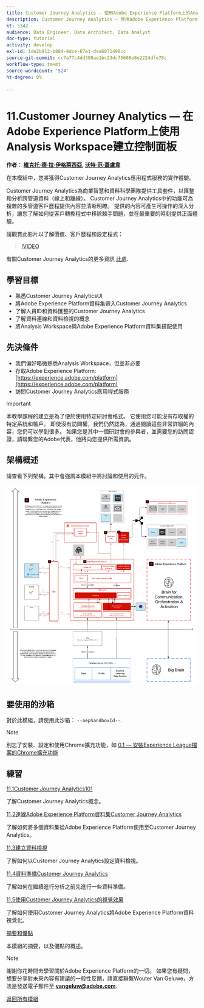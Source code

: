 ```yaml
---
title: Customer Journey Analytics — 使用Adobe Experience Platform上的Analysis Workspace建立控制面板
description: Customer Journey Analytics — 使用Adobe Experience Platform上的Analysis Workspace建立控制面板
kt: 5342
audience: Data Engineer, Data Architect, Data Analyst
doc-type: tutorial
activity: develop
exl-id: 1de2b912-b884-4dce-87e1-daa6071490cc
source-git-commit: cc7a77c4dd380ae1bc23dc75608e8e2224dfe78c
workflow-type: tm+mt
source-wordcount: '524'
ht-degree: 0%

---
```


# 11.Customer Journey Analytics — 在Adobe Experience Platform上使用Analysis Workspace建立控制面板

**作者： [維克托·德·拉·伊格萊西亞](https://www.linkedin.com/in/victordelaiglesia/), [沃特·范·蓋盧韋](https://www.linkedin.com/in/woutervangeluwe/)**

在本模組中，您將獲得Customer Journey Analytics應用程式服務的實作體驗。

Customer Journey Analytics為商業智慧和資料科學團隊提供工具套件，以匯整和分析跨管道資料（線上和離線）。 Customer Journey Analytics中的功能可為複雜的多管道客戶歷程提供內容並清晰明瞭。 提供的內容可產生可操作的深入分析，讓您了解如何從客戶轉換程式中移除棘手問題，並在最重要的時刻提供正面體驗。


請觀賞此影片以了解價值、客戶歷程和設定程式：

>[!VIDEO](https://video.tv.adobe.com/v/327188?quality=12&learn=on)

有關Customer Journey Analytics的更多資訊 [此處](https://spark.adobe.com/page/t62eiRu9l6iWJ/).

## 學習目標

- 熟悉Customer Journey AnalyticsUI
- 將Adobe Experience Platform資料集帶入Customer Journey Analytics
- 了解人員ID和資料匯整的Customer Journey Analytics
- 了解資料連線和資料檢視的概念
- 將Analysis Workspace與Adobe Experience Platform資料集搭配使用

## 先決條件

- 我們偏好略微熟悉Analysis Workspace，但並非必要
- 存取Adobe Experience Platform: [https://experience.adobe.com/platform](https://experience.adobe.com/platform)
- 訪問Customer Journey Analytics應用程式服務

>[!IMPORTANT]
>
>本教學課程的建立是為了便於使用特定研討會格式。 它使用您可能沒有存取權的特定系統和帳戶。 即使沒有訪問權，我們仍然認為，通過閱讀這些非常詳細的內容，您仍可以學到很多。 如果您是其中一個研討會的參與者，並需要您的訪問認證，請聯繫您的Adobe代表，他將向您提供所需資訊。

## 架構概述

請查看下列架構，其中會強調本模組中將討論和使用的元件。

![架構概述](../../assets/images/architecturem13.png)

## 要使用的沙箱

對於此模組，請使用此沙箱： `--aepSandboxId--`.

>[!NOTE]
>
>別忘了安裝、設定和使用Chrome擴充功能，如 [0.1 — 安裝Experience League檔案的Chrome擴充功能](../module0/ex1.md)

## 練習

[11.1Customer Journey Analytics101](./ex1.md)

了解Customer Journey Analytics概念。

[11.2連線Adobe Experience Platform資料集Customer Journey Analytics](./ex2.md)

了解如何將多個資料集從Adobe Experience Platform使用至Customer Journey Analytics。

[11.3建立資料檢視](./ex3.md)

了解如何以Customer Journey Analytics設定資料檢視。

[11.4資料準備Customer Journey Analytics](./ex4.md)

了解如何在繼續進行分析之前先進行一些資料準備。

[11.5使用Customer Journey Analytics的視覺效果](./ex5.md)

了解如何使用Customer Journey Analytics將Adobe Experience Platform資料視覺化。

[摘要和優點](./summary.md)

本模組的摘要，以及優點的概述。

>[!NOTE]
>
>謝謝你花時間去學習關於Adobe Experience Platform的一切。 如果您有疑問，想要分享對未來內容有建議的一般性反饋，請直接聯繫Wouter Van Geluwe，方法是發送電子郵件至 **vangeluw@adobe.com**.

[返回所有模組](../../overview.md)
